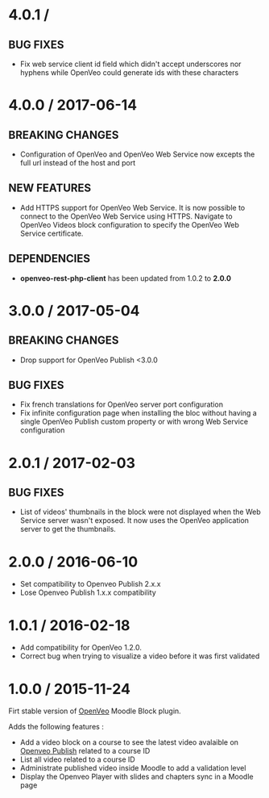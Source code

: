 # 4.0.1 /

## BUG FIXES

- Fix web service client id field which didn't accept underscores nor hyphens while OpenVeo could generate ids with these characters

# 4.0.0 / 2017-06-14

## BREAKING CHANGES

- Configuration of OpenVeo and OpenVeo Web Service now excepts the full url instead of the host and port

## NEW FEATURES

- Add HTTPS support for OpenVeo Web Service. It is now possible to connect to the OpenVeo Web Service using HTTPS. Navigate to OpenVeo Videos block configuration to specify the OpenVeo Web Service certificate.

## DEPENDENCIES

- **openveo-rest-php-client** has been updated from 1.0.2 to **2.0.0**

# 3.0.0 / 2017-05-04

## BREAKING CHANGES

- Drop support for OpenVeo Publish &lt;3.0.0

## BUG FIXES

- Fix french translations for OpenVeo server port configuration
- Fix infinite configuration page when installing the bloc without having a single OpenVeo Publish custom property or with wrong Web Service configuration

# 2.0.1 / 2017-02-03

## BUG FIXES

- List of videos' thumbnails in the block were not displayed when the Web Service server wasn't exposed. It now uses the OpenVeo application server to get the thumbnails.

# 2.0.0 / 2016-06-10

- Set compatibility to Openveo Publish 2.x.x
- Lose Openveo Publish 1.x.x compatibility

# 1.0.1 / 2016-02-18

- Add compatibility for OpenVeo 1.2.0.
- Correct bug when trying to visualize a video before it was first validated

# 1.0.0 / 2015-11-24

Firt stable version of [OpenVeo](https://github.com/veo-labs/openveo-core) Moodle Block plugin.

Adds the following features :

- Add a video block on a course to see the latest video avalaible on [Openveo Publish](https://github.com/veo-labs/openveo-publish) related to a course ID
- List all video related to a course ID
- Administrate published video inside Moodle to add a validation level
- Display the Openveo Player with slides and chapters sync in a Moodle page
